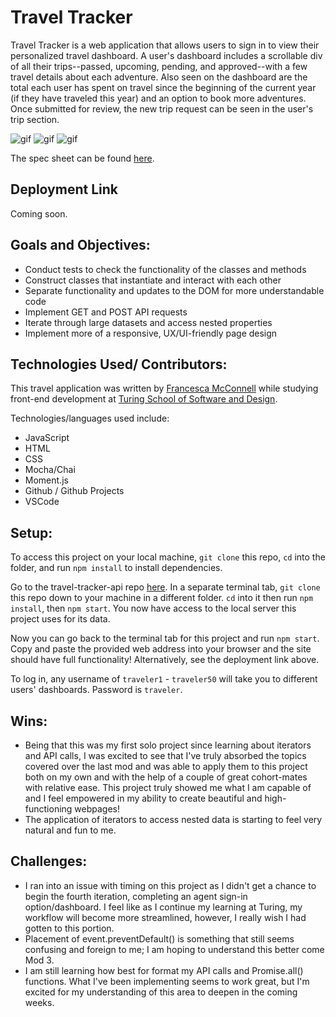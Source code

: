 # Travel Tracker

Travel Tracker is a web application that allows users to sign in to view their personalized travel dashboard. A user's dashboard includes a scrollable div of all their trips--passed, upcoming, pending, and approved--with a few travel details about each adventure. Also seen on the dashboard are the total each user has spent on travel since the beginning of the current year (if they have traveled this year) and an option to book more adventures. Once submitted for review, the new trip request can be seen in the user's trip section.

![gif](https://media.giphy.com/media/WwWhTPJkfVwD5L2Ir0/giphy.gif)
![gif](https://media.giphy.com/media/lUT6z0wrkDa5ixmjJe/giphy-downsized-large.gif)
![gif](https://media.giphy.com/media/o3HJsFySqQkRJF5xNi/giphy.gif)

The spec sheet can be found [here](https://frontend.turing.edu/projects/travel-tracker.html).

## Deployment Link

Coming soon.

## Goals and Objectives:

- Conduct tests to check the functionality of the classes and methods
- Construct classes that instantiate and interact with each other
- Separate functionality and updates to the DOM for more understandable code
- Implement GET and POST API requests
- Iterate through large datasets and access nested properties
- Implement more of a responsive, UX/UI-friendly page design

## Technologies Used/ Contributors:

This travel application was written by [Francesca McConnell](https://github.com/mcfrann) while studying front-end development at [Turing School of Software and Design](https://turing.edu/).

Technologies/languages used include:
- JavaScript
- HTML
- CSS
- Mocha/Chai
- Moment.js
- Github / Github Projects
- VSCode

## Setup:

To access this project on your local machine, `git clone` this repo, `cd` into the folder, and run `npm install` to install dependencies.

Go to the travel-tracker-api repo [here](https://github.com/turingschool-examples/travel-tracker-api). In a separate terminal tab, `git clone` this repo down to your machine in a different folder. `cd` into it then run `npm install`, then `npm start`. You now have access to the local server this project uses for its data.

Now you can go back to the terminal tab for this project and run `npm start`. Copy and paste the provided web address into your browser and the site should have full functionality! Alternatively, see the deployment link above.

To log in, any username of `traveler1` - `traveler50` will take you to different users' dashboards. Password is `traveler`.

## Wins:

- Being that this was my first solo project since learning about iterators and API calls, I was excited to see that I've truly absorbed the topics covered over the last mod and was able to apply them to this project both on my own and with the help of a couple of great cohort-mates with relative ease. This project truly showed me what I am capable of and I feel empowered in my ability to create beautiful and high-functioning webpages!
- The application of iterators to access nested data is starting to feel very natural and fun to me.

## Challenges:
- I ran into an issue with timing on this project as I didn't get a chance to begin the fourth iteration, completing an agent sign-in option/dashboard. I feel like as I continue my learning at Turing, my workflow will become more streamlined, however, I really wish I had gotten to this portion.
- Placement of event.preventDefault() is something that still seems confusing and foreign to me; I am hoping to understand this better come Mod 3.
- I am still learning how best for format my API calls and Promise.all() functions. What I've been implementing seems to work great, but I'm excited for my understanding of this area to deepen in the coming weeks.


